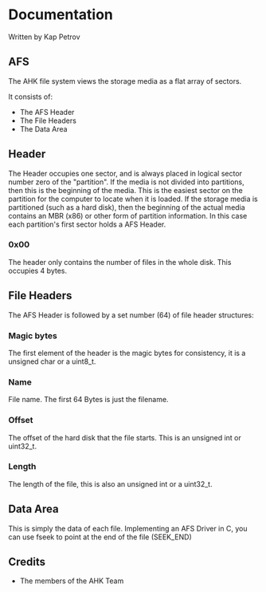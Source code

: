 # Documentation
Written by Kap Petrov

## AFS
The AHK file system views the storage media as a flat array of sectors.

It consists of:

-    The AFS Header
-    The File Headers
-    The Data Area

## Header
The Header occupies one sector, and is always placed in logical sector number zero of the "partition". If the media is not divided into partitions, then this is the beginning of the media. This is the easiest sector on the partition for the computer to locate when it is loaded. If the storage media is partitioned (such as a hard disk), then the beginning of the actual media contains an MBR (x86) or other form of partition information. In this case each partition's first sector holds a AFS Header.

### 0x00
The header only contains the number of files in the whole disk. This occupies 4 bytes.

## File Headers
The AFS Header is followed by a set number (64) of file header structures:

### Magic bytes
The first element of the header is the magic bytes for consistency, it is a unsigned char or a uint8_t.

### Name
File name. The first 64 Bytes is just the filename.

### Offset
The offset of the hard disk that the file starts. This is an unsigned int or uint32_t.

### Length
The length of the file, this is also an unsigned int or a uint32_t.

## Data Area
This is simply the data of each file. Implementing an AFS Driver in C, you can use fseek to point at the end of the file (SEEK_END)

## Credits
- The members of the AHK Team
